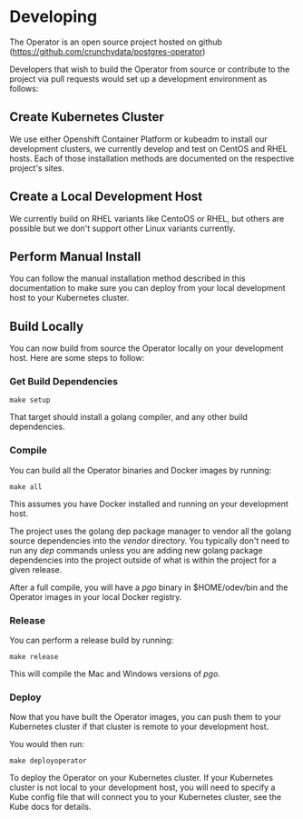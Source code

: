 


# Developing

The Operator is an open source project hosted on github (https://github.com/crunchydata/postgres-operator)

Developers that wish to build the Operator from source or contribute to the project via pull requests would set up a development environment as follows:

## Create Kubernetes Cluster 
We use either Openshift Container Platform or kubeadm to install our development clusters,  we currently develop and test on CentOS and RHEL hosts.  Each of those installation methods are documented on the respective project's sites.

## Create a Local Development Host
We currently build on RHEL variants like CentoOS or RHEL, but others are possible but we don't support other Linux variants currently.

## Perform Manual Install
You can follow the manual installation method described in this documentation to make sure you can deploy from your local development host to your Kubernetes cluster.

## Build Locally
You can now build from source the Operator locally on your development host.  Here are some steps to follow:

### Get Build Dependencies

    make setup

That target should install a golang compiler, and any other build dependencies.

### Compile
You can build all the Operator binaries and Docker images by running:

    make all

This assumes you have Docker installed and running on your development host.

The project uses the golang dep package manager to vendor all the golang source dependencies into the *vendor* directory.  You typically don't need to run any *dep* commands unless you are adding new golang package dependencies into the project outside of what is within the project for a given release.

After a full compile, you will have a *pgo* binary in $HOME/odev/bin and the Operator images in your local Docker registry.

### Release
You can perform a release build by running:

    make release

This will compile the Mac and Windows versions of *pgo*.


### Deploy
Now that you have built the Operator images, you can push them to your Kubernetes cluster if that cluster is remote to your development host.

You would then run:

    make deployoperator

To deploy the Operator on your Kubernetes cluster.  If your Kubernetes cluster is not local to your development host, you will need to specify a Kube config file that will connect you to your Kubernetes cluster, see the Kube docs for details.




<!--stackedit_data:
eyJoaXN0b3J5IjpbNTY1MDAxMzIsLTEwMDk0NzIwMDMsLTEzOD
A5MTcxNTBdfQ==
-->